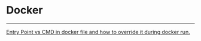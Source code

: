 # Docker
---
[Entry Point vs CMD in docker file and how to override it during docker run.](https://www.ctl.io/developers/blog/post/dockerfile-entrypoint-vs-cmd/)
